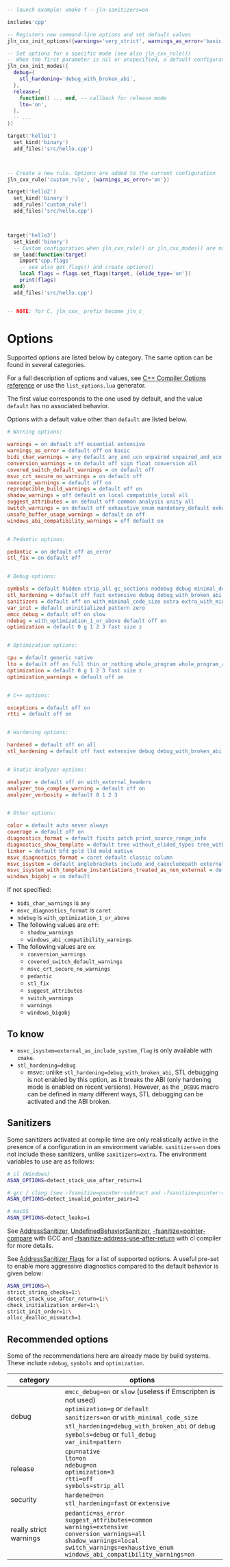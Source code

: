 ```lua
-- launch example: xmake f --jln-sanitizers=on

includes'cpp'

-- Registers new command-line options and set default values
jln_cxx_init_options({warnings='very_strict', warnings_as_error='basic'})

-- Set options for a specific mode (see also jln_cxx_rule())
-- When the first parameter is nil or unspecified, a default configuration is used.
jln_cxx_init_modes({
  debug={
    stl_hardening='debug_with_broken_abi',
  },
  release={
    function() ... end, -- callback for release mode
    lto='on',
  },
  -- ...
})

target('hello1')
  set_kind('binary')
  add_files('src/hello.cpp')



-- Create a new rule. Options are added to the current configuration
jln_cxx_rule('custom_rule', {warnings_as_error='on'})

target('hello2')
  set_kind('binary')
  add_rules('custom_rule')
  add_files('src/hello.cpp')



target('hello3')
  set_kind('binary')
  -- Custom configuration when jln_cxx_rule() or jln_cxx_modes() are not enough
  on_load(function(target)
    import'cpp.flags'
    -- see also get_flags() and create_options()
    local flags = flags.set_flags(target, {elide_type='on'})
    print(flags)
  end)
  add_files('src/hello.cpp')


-- NOTE: for C, jln_cxx_ prefix become jln_c_
```


# Options

Supported options are listed below by category.
The same option can be found in several categories.

For a full description of options and values,
see [C++ Compiler Options reference](https://jonathanpoelen.github.io/cpp-compiler-options/)
or use the `list_options.lua` generator.

The first value corresponds to the one used by default,
and the value `default` has no associated behavior.

Options with a default value other than `default` are listed below.

<!-- ./compiler-options.lua generators/list_options.lua --color --categorized -->
```ini
# Warning options:

warnings = on default off essential extensive
warnings_as_error = default off on basic
bidi_char_warnings = any default any_and_ucn unpaired unpaired_and_ucn
conversion_warnings = on default off sign float conversion all
covered_switch_default_warnings = on default off
msvc_crt_secure_no_warnings = on default off
noexcept_warnings = default off on
reproducible_build_warnings = default off on
shadow_warnings = off default on local compatible_local all
suggest_attributes = on default off common analysis unity all
switch_warnings = on default off exhaustive_enum mandatory_default exhaustive_enum_and_mandatory_default
unsafe_buffer_usage_warnings = default on off
windows_abi_compatibility_warnings = off default on


# Pedantic options:

pedantic = on default off as_error
stl_fix = on default off


# Debug options:

symbols = default hidden strip_all gc_sections nodebug debug minimal_debug full_debug btf codeview ctf ctf1 ctf2 vms vms1 vms2 vms3 dbx lldb sce dwarf
stl_hardening = default off fast extensive debug debug_with_broken_abi
sanitizers = default off on with_minimal_code_size extra extra_with_minimal_code_size address address_with_minimal_code_size thread undefined undefined_minimal_runtime scudo_hardened_allocator
var_init = default uninitialized pattern zero
emcc_debug = default off on slow
ndebug = with_optimization_1_or_above default off on
optimization = default 0 g 1 2 3 fast size z


# Optimization options:

cpu = default generic native
lto = default off on full thin_or_nothing whole_program whole_program_and_full_lto
optimization = default 0 g 1 2 3 fast size z
optimization_warnings = default off on


# C++ options:

exceptions = default off on
rtti = default off on


# Hardening options:

hardened = default off on all
stl_hardening = default off fast extensive debug debug_with_broken_abi


# Static Analyzer options:

analyzer = default off on with_external_headers
analyzer_too_complex_warning = default off on
analyzer_verbosity = default 0 1 2 3


# Other options:

color = default auto never always
coverage = default off on
diagnostics_format = default fixits patch print_source_range_info
diagnostics_show_template = default tree without_elided_types tree_without_elided_types
linker = default bfd gold lld mold native
msvc_diagnostics_format = caret default classic column
msvc_isystem = default anglebrackets include_and_caexcludepath external_as_include_system_flag assumed
msvc_isystem_with_template_instantiations_treated_as_non_external = default off on
windows_bigobj = on default
```
<!-- ./compiler-options.lua -->

If not specified:

- `bidi_char_warnings` is `any`
- `msvc_diagnostics_format` is `caret`
- `ndebug` is `with_optimization_1_or_above`
- The following values are `off`:
  - `shadow_warnings`
  - `windows_abi_compatibility_warnings`
- The following values are `on`:
  - `conversion_warnings`
  - `covered_switch_default_warnings`
  - `msvc_crt_secure_no_warnings`
  - `pedantic`
  - `stl_fix`
  - `suggest_attributes`
  - `switch_warnings`
  - `warnings`
  - `windows_bigobj`

<!-- enddefault -->

## To know

- `msvc_isystem=external_as_include_system_flag` is only available with `cmake`.
- `stl_hardening=debug`
  - msvc: unlike `stl_hardening=debug_with_broken_abi`, STL debugging is not enabled by this option, as it breaks the ABI (only hardening mode is enabled on recent versions). However, as the `_DEBUG` macro can be defined in many different ways, STL debugging can be activated and the ABI broken.


## Sanitizers

Some sanitizers activated at compile time are only realistically active in the presence of a configuration in an environment variable.
`sanitizers=on` does not include these sanitizers, unlike `sanitizers=extra`.
The environment variables to use are as follows:

```sh
# cl (Windows)
ASAN_OPTIONS=detect_stack_use_after_return=1

# gcc / clang (see -fsanitize=pointer-subtract and -fsanitize=pointer-compare)
ASAN_OPTIONS=detect_invalid_pointer_pairs=2

# macOS
ASAN_OPTIONS=detect_leaks=1
```

See
[AddressSanitizer](https://github.com/google/sanitizers/wiki/AddressSanitizer),
[UndefinedBehaviorSanitizer](https://clang.llvm.org/docs/UndefinedBehaviorSanitizer.html),
[-fsanitize=pointer-compare](https://gcc.gnu.org/onlinedocs/gcc/Instrumentation-Options.html#index-fsanitize_003dpointer-compare) with GCC and
[-fsanitize-address-use-after-return](https://learn.microsoft.com/en-us/cpp/sanitizers/asan-building#fsanitize-address-use-after-return-compiler-option-experimental) with cl compiler
for more details.

See [AddressSanitizer Flags](https://github.com/google/sanitizers/wiki/AddressSanitizerFlags#run-time-flags)
for a list of supported options.
A useful pre-set to enable more aggressive diagnostics compared to the default behavior is given below:

```sh
ASAN_OPTIONS=\
strict_string_checks=1:\
detect_stack_use_after_return=1:\
check_initialization_order=1:\
strict_init_order=1:\
alloc_dealloc_mismatch=1
```

## Recommended options

Some of the recommendations here are already made by build systems.
These include `ndebug`, `symbols` and `optimization`.

category | options
---------|---------
debug | `emcc_debug=on` or `slow` (useless if Emscripten is not used)<br>`optimization=g` or `default`<br>`sanitizers=on` or `with_minimal_code_size`<br>`stl_hardening=debug_with_broken_abi` or `debug`<br>`symbols=debug` or `full_debug`<br>`var_init=pattern`
release | `cpu=native`<br>`lto=on`<br>`ndebug=on`<br>`optimization=3`<br>`rtti=off`<br>`symbols=strip_all`
security | `hardened=on`<br>`stl_hardening=fast` or `extensive`
really strict warnings | `pedantic=as_error`<br>`suggest_attributes=common`<br>`warnings=extensive`<br>`conversion_warnings=all`<br>`shadow_warnings=local`<br>`switch_warnings=exhaustive_enum`<br>`windows_abi_compatibility_warnings=on`

